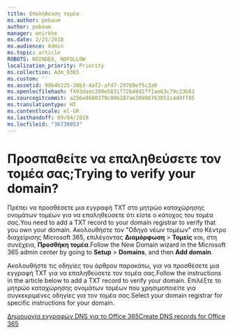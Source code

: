 ```yaml
---
title: Επαλήθευση τομέα
ms.author: pebaum
author: pebaum
manager: mnirkhe
ms.date: 2/25/2018
ms.audience: Admin
ms.topic: article
ROBOTS: NOINDEX, NOFOLLOW
localization_priority: Priority
ms.collection: Adm_O365
ms.custom: ''
ms.assetid: 99b4b225-38b3-4af2-afd7-29769ef5c2a0
ms.openlocfilehash: f493daec299e5831f72b48d2ff1ae63c79c23b81
ms.sourcegitcommit: a256e8680379c006287ae30996763051c4d9ff85
ms.translationtype: HT
ms.contentlocale: el-GR
ms.lasthandoff: 09/04/2019
ms.locfileid: "36738053"
---
```

# <a name="trying-to-verify-your-domain"></a><span data-ttu-id="0831f-102">Προσπαθείτε να επαληθεύσετε τον τομέα σας;</span><span class="sxs-lookup"><span data-stu-id="0831f-102">Trying to verify your domain?</span></span>

<span data-ttu-id="0831f-103">Πρέπει να προσθέσετε μια εγγραφή TXT στο μητρώο καταχώρησης ονομάτων τομέων για να επαληθεύσετε ότι είστε ο κάτοχος του τομέα σας.</span><span class="sxs-lookup"><span data-stu-id="0831f-103">You need to add a TXT record to your domain registrar to verify that you own your domain.</span></span> <span data-ttu-id="0831f-104">Ακολουθήστε τον "Οδηγό νέων τομέων" στο Κέντρο διαχείρισης Microsoft 365, επιλέγοντας **Διαμόρφωση** \> **Τομείς** και, στη συνέχεια, **Προσθήκη τομέα**.</span><span class="sxs-lookup"><span data-stu-id="0831f-104">Follow the New Domain wizard in the Microsoft 365 admin center by going to **Setup** \> **Domains**, and then **Add domain**.</span></span> 
  
<span data-ttu-id="0831f-105">Ακολουθήστε τις οδηγίες του άρθρου παρακάτω, για να προσθέσετε μια εγγραφή TXT για να επαληθεύσετε τον τομέα σας.</span><span class="sxs-lookup"><span data-stu-id="0831f-105">Follow the instructions in the article below to add a TXT record to verify your domain.</span></span> <span data-ttu-id="0831f-106">Επιλέξτε το μητρώο καταχώρησης ονομάτων τομέων που χρησιμοποιείτε για συγκεκριμένες οδηγίες για τον τομέα σας.</span><span class="sxs-lookup"><span data-stu-id="0831f-106">Select your domain registrar for specific instructions for your domain.</span></span>
  
[<span data-ttu-id="0831f-107">Δημιουργία εγγραφών DNS για το Office 365</span><span class="sxs-lookup"><span data-stu-id="0831f-107">Create DNS records for Office 365</span></span>](https://docs.microsoft.com/office365/admin/get-help-with-domains/create-dns-records-at-any-dns-hosting-provider)
  

